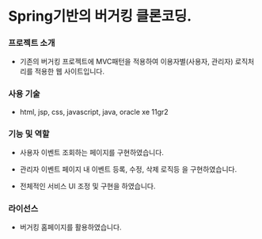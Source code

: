 # Spring기반의 버거킹 클론코딩.

<h3>프로젝트 소개</h3>

* 기존의 버거킹 프로젝트에 MVC패턴을 적용하여 이용자별(사용자, 관리자) 로직처리를 적용한 웹 사이트입니다.

<h3>사용 기술</h3>

* html, jsp, css, javascript, java, oracle xe 11gr2

<h3>기능 및 역할</h3>

*  사용자 이벤트 조회하는 페이지를 구현하였습니다.

*  관리자 이벤트 페이지 내 이벤트 등록, 수정, 삭제 로직등 을 구현하였습니다.

* 전체적인 서비스 UI 조정 및 구현을 하였습니다.

<h3>라이선스</h3>

* 버거킹 홈페이지를 활용하였습니다.
